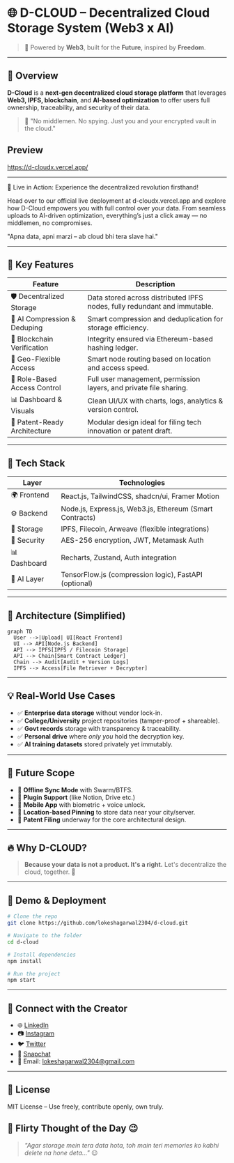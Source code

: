 # 🌐 D-CLOUD – Decentralized Cloud Storage System (Web3 x AI)

> 🔐 Powered by **Web3**, built for the **Future**, inspired by **Freedom**.
---

## 🚀 Overview

**D-Cloud** is a **next-gen decentralized cloud storage platform** that leverages **Web3, IPFS, blockchain**, and **AI-based optimization** to offer users full ownership, traceability, and security of their data.

> 💬 "No middlemen. No spying. Just you and your encrypted vault in the cloud."

## Preview

https://d-cloudx.vercel.app/

---
🚀 Live in Action: Experience the decentralized revolution firsthand!

Head over to our official live deployment at d-cloudx.vercel.app and explore how D-Cloud empowers you with full control over your data. From seamless uploads to AI-driven optimization, everything’s just a click away — no middlemen, no compromises.

"Apna data, apni marzi – ab cloud bhi tera slave hai."

--- 

## 🌟 Key Features

| Feature                        | Description                                                                 |
|-------------------------------|-----------------------------------------------------------------------------|
| 🛡️ Decentralized Storage      | Data stored across distributed IPFS nodes, fully redundant and immutable.  |
| 🧠 AI Compression & Deduping   | Smart compression and deduplication for storage efficiency.                |
| 🔗 Blockchain Verification     | Integrity ensured via Ethereum-based hashing ledger.                       |
| 📍 Geo-Flexible Access         | Smart node routing based on location and access speed.                     |
| 🔑 Role-Based Access Control   | Full user management, permission layers, and private file sharing.         |
| 📊 Dashboard & Visuals        | Clean UI/UX with charts, logs, analytics & version control.                |
| 📝 Patent-Ready Architecture   | Modular design ideal for filing tech innovation or patent draft.           |

---

## 🧠 Tech Stack

| Layer       | Technologies                                                  |
|-------------|---------------------------------------------------------------|
| 🌍 Frontend | React.js, TailwindCSS, shadcn/ui, Framer Motion                |
| ⚙ Backend   | Node.js, Express.js, Web3.js, Ethereum (Smart Contracts)      |
| 💾 Storage  | IPFS, Filecoin, Arweave (flexible integrations)               |
| 🔐 Security | AES-256 encryption, JWT, Metamask Auth                        |
| 📊 Dashboard| Recharts, Zustand, Auth integration                           |
| 🤖 AI Layer | TensorFlow.js (compression logic), FastAPI (optional)         |

---

## 🧪 Architecture (Simplified)

```mermaid
graph TD
  User -->|Upload| UI[React Frontend]
  UI --> API[Node.js Backend]
  API --> IPFS[IPFS / Filecoin Storage]
  API --> Chain[Smart Contract Ledger]
  Chain --> Audit[Audit + Version Logs]
  IPFS --> Access[File Retriever + Decrypter]
````

---

## 💡 Real-World Use Cases

* ✅ **Enterprise data storage** without vendor lock-in.
* ✅ **College/University** project repositories (tamper-proof + shareable).
* ✅ **Govt records** storage with transparency & traceability.
* ✅ **Personal drive** where *only you* hold the decryption key.
* ✅ **AI training datasets** stored privately yet immutably.

---

## 🧠 Future Scope

* 🔄 **Offline Sync Mode** with Swarm/BTFS.
* 🧩 **Plugin Support** (like Notion, Drive etc.)
* 📱 **Mobile App** with biometric + voice unlock.
* 📍 **Location-based Pinning** to store data near your city/server.
* 📜 **Patent Filing** underway for the core architectural design.

---

## 🔥 Why D-CLOUD?

> **Because your data is not a product. It's a right.**
> Let's decentralize the cloud, together. 💪

---

## 🎯 Demo & Deployment

```bash
# Clone the repo
git clone https://github.com/lokeshagarwal2304/d-cloud.git

# Navigate to the folder
cd d-cloud

# Install dependencies
npm install

# Run the project
npm start
```
---

## 💬 Connect with the Creator

* 🌐 [LinkedIn](https://linkedin.com/in/lokeshagarwal2304)
* 📷 [Instagram](https://instagram.com/_lokesh._.agarwal_)
* 🐦 [Twitter](https://twitter.com/lokeshagarwal2304)
* 👻 [Snapchat](https://snapchat.com/add/lagarwal.23)
* 📧 Email: [lokeshagarwal2304@gmail.com](mailto:lokeshagarwal2304@gmail.com)

---

## 📜 License

MIT License – Use freely, contribute openly, own truly.


## 💬 Flirty Thought of the Day 😉

> *"Agar storage mein tera data hota, toh main teri memories ko kabhi delete na hone deta..."* 😉

